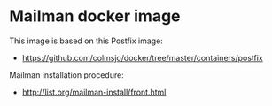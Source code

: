 Mailman docker image
============================

This image is based on this Postfix image: 

 * https://github.com/colmsjo/docker/tree/master/containers/postfix

Mailman installation procedure:

 * http://list.org/mailman-install/front.html


